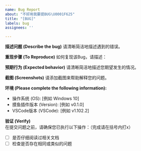 ```yaml
---
name: Bug Report
about: "不好用我要提BUG\U0001F625"
title: "[BUG]"
labels: bug
assignees: ''

---
```


**描述问题 (Describe the bug)**
请清晰简洁地描述遇到的错误。

**重现步骤 (To Reproduce)**
如何复现该Bug，请描述：

**预期行为 (Expected behavior)**
请清晰简洁地描述您期望发生的情况。

**截图 (Screenshots)**
请添加截图来帮助解释您的问题。

**环境 (Please complete the following information):**
 - 操作系统 (OS): [例如 Windows 10]
 - 摸鱼插件版本 (Version): [例如 v0.1.0]
 - VSCode版本 (VSCode): [例如 v1.102.2]

**验证 (Verify)**
在提交问题之前，请确保您已执行以下操作：（完成请在括号内打x）
- [ ] 是否仔细阅读过相关文档
- [ ] 检查是否存在相同或类似的问题
